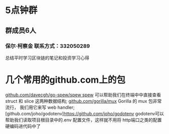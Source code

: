 # 5点钟群
## 群成员6人
### 保尔·柯察金 联系方式：332050289
总结平时学习区块链的笔记和投资学习心得

# 几个常用的github.com上的包
[github.com/davecgh/go-spew/spew spew](https://github.com/davecgh/go-spew) 可以帮助我们在终端中中直接查看 struct 和 slice 这两种数据结构;
[github.com/gorilla/mux](https://github.com/gorilla/mux) Gorilla 的 mux 包非常流行， 我们用它来写 web handler;
[github.com/joho/godotenv]https://github.com/joho/godotenv godotenv可以帮助我们读取项目根目录中的.env 配置文件，这样就不用将 http端口之类的配置硬编码进代码中了


